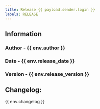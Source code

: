 ```yaml
---
title: Release {{ payload.sender.login }}
labels: RELEASE
---
```

## Information 
### Author - {{ env.author }}
### Date - {{ env.release_date }}
### Version - {{ env.release_version }}

## Changelog: 

{{ env.changelog }}